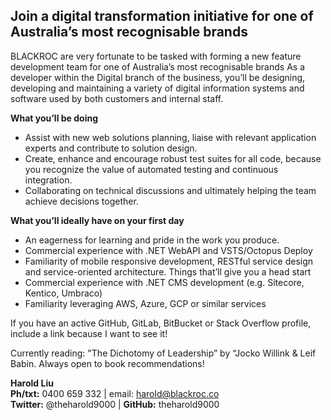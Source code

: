 ## Join a digital transformation initiative for one of Australia’s most recognisable brands ##
BLACKROC are very fortunate to be tasked with forming a new feature development team for one of Australia’s most recognisable brands As a developer within the Digital branch of the business, you’ll be designing, developing and maintaining a variety of digital information systems and software used by both customers and internal staff.

**What you’ll be doing**
* Assist with new web solutions planning, liaise with relevant application experts and contribute to solution design.
* Create, enhance and encourage robust test suites for all code, because you recognize the value of automated testing and continuous integration.
* Collaborating on technical discussions and ultimately helping the team achieve decisions together.

**What you’ll ideally have on your first day**
* An eagerness for learning and pride in the work you produce.
* Commercial experience with .NET WebAPI and VSTS/Octopus Deploy
* Familiarity of mobile responsive development, RESTful service design and service-oriented architecture.
Things that’ll give you a head start
* Commercial experience with .NET CMS development (e.g. Sitecore, Kentico, Umbraco)
* Familiarity leveraging AWS, Azure, GCP or similar services

If you have an active GitHub, GitLab, BitBucket or Stack Overflow profile, include a link because I want to see it!

Currently reading: "The Dichotomy of Leadership” by “Jocko Willink & Leif Babin. Always open to book recommendations!

**Harold Liu**</br>
**Ph/txt:** 0400 659 332 | email: harold@blackroc.co</br>
**Twitter:** @theharold9000 | **GitHub:** theharold9000
